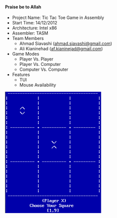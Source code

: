 #### Praise be to Allah

- Project Name: Tic Tac Toe Game in Assembly
- Start Time: 14/12/2012
- Architecture: Intel x86
- Assembler: TASM
- Team Members
    - Ahmad Siavashi (ahmad.siavashi@gmail.com)
    - Ali Kianinehad (af.kianinejad@gmail.com)
- Game Modes
    - Player Vs. Player
    - Player Vs. Computer
    - Computer Vs. Computer
- Features
    - TUI
    - Mouse Availability  

![Alt text](Screenshot.PNG)
